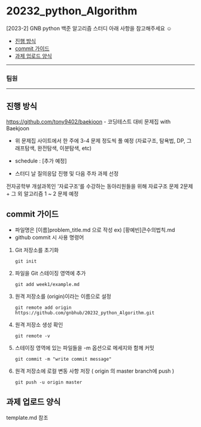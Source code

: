 # 20232_python_Algorithm
[2023-2] GNB python 백준 알고리즘 스터디
아래 사항을 참고해주세요 ☺️

- [진행 방식](#진행-방식)
- [commit 가이드](#commit-가이드)
- [과제 업로드 양식](#과제-업로드-양식)
  
---


### 팀원

----

## 진행 방식
https://github.com/tony9402/baekjoon - 코딩테스트 대비 문제집 with Baekjoon

- 위 문제집 사이트에서 한 주에 3-4 문제 정도씩 풀 예정 (자료구조, 탐욕법, DP, 그래프탐색, 완전탐색, 이분탐색, etc)

- schedule : [추가 예정]

- 스터디 날 질의응답 진행 및 다음 주차 과제 선정


전자공학부 개설과목인 '자료구조'를 수강하는 동아리원들을 위해 
자료구조 문제 2문제 + 그 외 알고리즘 1 ~ 2 문제 예정

## commit 가이드

- 파일명은 [이름]problem_title.md 으로 작성 ex) [황예빈]큰수의법칙.md
- github commit 시 사용 명령어

1. Git 저장소를 초기화


    `git init`
     <br>

     
2. 파일을 Git 스테이징 영역에 추가


     `git add week1/example.md`

   

3. 원격 저장소를 (origin)이라는 이름으로 설정


    `git remote add origin https://github.com/gnbhub/20232_python_Algorithm.git`
    <br>

    

4. 원격 저장소 생성 확인


    `git remote -v`
    <br>

5. 스테이징 영역에 있는 파일들을 -m 옵션으로 메세지와 함께 커밋


    `git commit -m "write commit message"`
    <br>



6. 원격 저장소에 로컬 변동 사항 저장 ( origin 의 master branch에 push )


    `git push -u origin master`


## 과제 업로드 양식 

template.md 참조 







